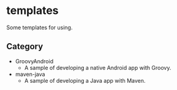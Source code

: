 # templates

Some templates for using.

## Category

- GroovyAndroid
	- A sample of developing a native Android app with Groovy.
- maven-java
	- A sample of developing a Java app with Maven.